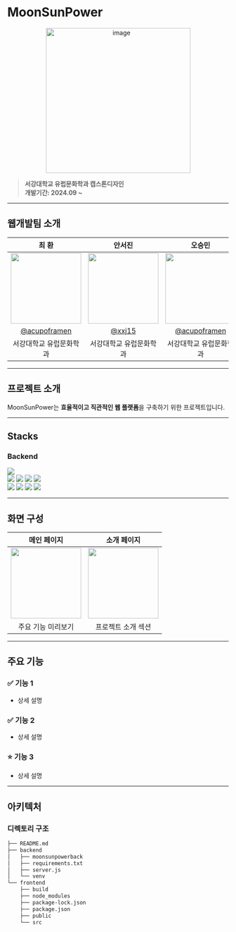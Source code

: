 # MoonSunPower

<div align="center">
<img width="329" alt="image" src="https://moonsunpower.com/static/media/logo.5c99d3dc76890910b2b9.jpg">
</div>

> **서강대학교 유럽문화학과 캡스톤디자인**  
> **개발기간: 2024.09 ~**

---

## 웹개발팀 소개

|      최  환       |          안서진         |       오승민         |      나윤재 |     황세빈       |                                                                                                               
| :------------------------------------------------------------------------------: | :---------------------------------------------------------------------------------------------------------------------------------------------------: | :---------------------------------------------------------------------------------------------------------------------------------------------------------------------------------------------------: | :--------------------------------------------------------------------------------: | :--------------------------------------------------------------------------------: | 
|   <img width="160px" src="https://moonsunpower.com/static/media/logo.5c99d3dc76890910b2b9.jpg" />    |                      <img width="160px" src="https://moonsunpower.com/static/media/logo.5c99d3dc76890910b2b9.jpg" />    |                   <img width="160px" src="https://moonsunpower.com/static/media/logo.5c99d3dc76890910b2b9.jpg" />   | <img width="160px" src="https://moonsunpower.com/static/media/logo.5c99d3dc76890910b2b9.jpg" /> | <img width="160px" src="https://moonsunpower.com/static/media/logo.5c99d3dc76890910b2b9.jpg" /> |
|   [@acupoframen](https://github.com/acupoframen)   |    [@xxj15](https://github.com/xxj15) | [@acupoframen](https://github.com/acupoframen)  | [@acupoframen](https://github.com/acupoframen) | [@acupoframen](https://github.com/acupoframen) |
| 서강대학교 유럽문화학과 | 서강대학교 유럽문화학과 | 서강대학교 유럽문화학과 | 서강대학교 유럽문화학과 | 서강대학교 유럽문화학과 |

---

## 프로젝트 소개

MoonSunPower는 **효율적이고 직관적인 웹 플랫폼**을 구축하기 위한 프로젝트입니다.

---

## Stacks

### Backend

<img src="https://img.shields.io/badge/Django-092E20?style=for-the-badge&logo=django&logoColor=white">
<br>
<img src="https://img.shields.io/badge/Celery-37814A?style=for-the-badge&logo=celery&logoColor=white">
<img src="https://img.shields.io/badge/Redis-FF4438?style=for-the-badge&logo=redis&logoColor=white">
<img src="https://img.shields.io/badge/gunicorn-499848?style=for-the-badge&logo=Gunicorn&logoColor=white">
<img src="https://img.shields.io/badge/nginx-009639?style=for-the-badge&logo=nginx&logoColor=white">
<br>
<img src="https://img.shields.io/badge/AWS EC2-FF9900?style=for-the-badge&logo=Amazon EC2&logoColor=white">
<img src="https://img.shields.io/badge/Amazon rds-527FFF?style=for-the-badge&logo=Amazon RDS&logoColor=white">
<img src="https://img.shields.io/badge/AWS Route 53-8C4FFF?style=for-the-badge&logo=Amazon route 53&logoColor=white">
<img src="https://img.shields.io/badge/AWS CloudWatch-FF4F8B?style=for-the-badge&logo=Amazon CloudWatch&logoColor=white">

---

## 화면 구성 

| 메인 페이지  |  소개 페이지   |
| :-------------------------------------------: | :------------: |
|  <img width="160px" src="https://moonsunpower.com/static/media/logo.5c99d3dc76890910b2b9.jpg" /> |  <img width="160px" src="https://moonsunpower.com/static/media/logo.5c99d3dc76890910b2b9.jpg" />|  
| 주요 기능 미리보기   | 프로젝트 소개 섹션|  

---

## 주요 기능 

### ✅ 기능 1
- 상세 설명

### ✅ 기능 2
- 상세 설명

### ⭐️ 기능 3
- 상세 설명

---

## 아키텍처

### 디렉토리 구조

```bash
├── README.md
├── backend
│   ├── moonsunpowerback
│   ├── requirements.txt
│   ├── server.js
│   └── venv
└── frontend
    ├── build
    ├── node_modules
    ├── package-lock.json
    ├── package.json
    ├── public
    └── src
